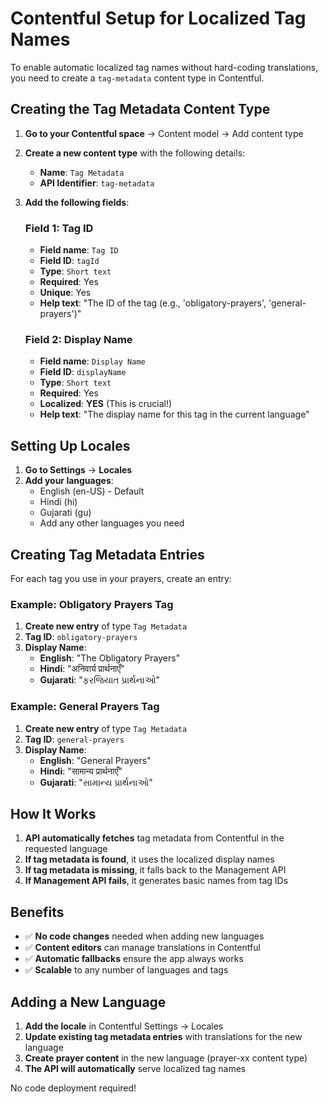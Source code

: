 # Contentful Setup for Localized Tag Names

To enable automatic localized tag names without hard-coding translations, you need to create a `tag-metadata` content type in Contentful.

## Creating the Tag Metadata Content Type

1. **Go to your Contentful space** → Content model → Add content type
2. **Create a new content type** with the following details:

    - **Name**: `Tag Metadata`
    - **API Identifier**: `tag-metadata`

3. **Add the following fields**:

    ### Field 1: Tag ID

    - **Field name**: `Tag ID`
    - **Field ID**: `tagId`
    - **Type**: `Short text`
    - **Required**: Yes
    - **Unique**: Yes
    - **Help text**: "The ID of the tag (e.g., 'obligatory-prayers', 'general-prayers')"

    ### Field 2: Display Name

    - **Field name**: `Display Name`
    - **Field ID**: `displayName`
    - **Type**: `Short text`
    - **Required**: Yes
    - **Localized**: **YES** (This is crucial!)
    - **Help text**: "The display name for this tag in the current language"

## Setting Up Locales

1. **Go to Settings** → **Locales**
2. **Add your languages**:
    - English (en-US) - Default
    - Hindi (hi)
    - Gujarati (gu)
    - Add any other languages you need

## Creating Tag Metadata Entries

For each tag you use in your prayers, create an entry:

### Example: Obligatory Prayers Tag

1. **Create new entry** of type `Tag Metadata`
2. **Tag ID**: `obligatory-prayers`
3. **Display Name**:
    - **English**: "The Obligatory Prayers"
    - **Hindi**: "अनिवार्य प्रार्थनाएँ"
    - **Gujarati**: "ફરજિયાત પ્રાર્થનાઓ"

### Example: General Prayers Tag

1. **Create new entry** of type `Tag Metadata`
2. **Tag ID**: `general-prayers`
3. **Display Name**:
    - **English**: "General Prayers"
    - **Hindi**: "सामान्य प्रार्थनाएँ"
    - **Gujarati**: "સામાન્ય પ્રાર્થનાઓ"

## How It Works

1. **API automatically fetches** tag metadata from Contentful in the requested language
2. **If tag metadata is found**, it uses the localized display names
3. **If tag metadata is missing**, it falls back to the Management API
4. **If Management API fails**, it generates basic names from tag IDs

## Benefits

-   ✅ **No code changes** needed when adding new languages
-   ✅ **Content editors** can manage translations in Contentful
-   ✅ **Automatic fallbacks** ensure the app always works
-   ✅ **Scalable** to any number of languages and tags

## Adding a New Language

1. **Add the locale** in Contentful Settings → Locales
2. **Update existing tag metadata entries** with translations for the new language
3. **Create prayer content** in the new language (prayer-xx content type)
4. **The API will automatically** serve localized tag names

No code deployment required!
